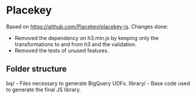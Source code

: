 # Placekey

Based on https://github.com/Placekey/placekey-js. Changes done:
  * Removed the dependency on h3.min.js by keeping only the transformations to and from h3 and the validation.
  * Removed the tests of unused features.

## Folder structure

bq/      - Files necessary to generate BigQuery UDFs.
library/ - Base code used to generate the final JS library.
